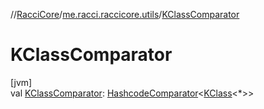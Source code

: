 //[RacciCore](../../index.md)/[me.racci.raccicore.utils](index.md)/[KClassComparator](-k-class-comparator.md)

# KClassComparator

[jvm]\
val [KClassComparator](-k-class-comparator.md): [HashcodeComparator](-hashcode-comparator/index.md)&lt;[KClass](https://kotlinlang.org/api/latest/jvm/stdlib/kotlin.reflect/-k-class/index.html)&lt;*&gt;&gt;
